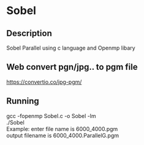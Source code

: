 # Sobel
## Description
Sobel Parallel using c language and Openmp libary
## Web convert pgn/jpg.. to pgm file
https://convertio.co/jpg-pgm/
## Running
gcc -fopenmp Sobel.c -o Sobel -lm <br />
./Sobel <br />
Example: enter file name is  6000_4000.pgm <br />
output filename is 6000_4000.ParallelG.pgm
